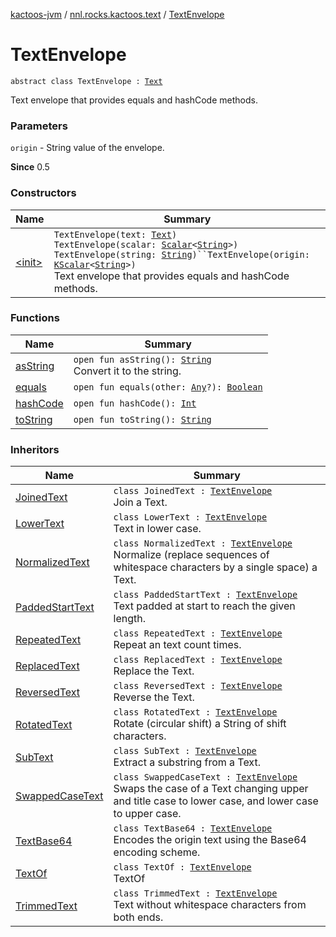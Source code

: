 [kactoos-jvm](../../index.md) / [nnl.rocks.kactoos.text](../index.md) / [TextEnvelope](./index.md)

# TextEnvelope

`abstract class TextEnvelope : `[`Text`](../../nnl.rocks.kactoos/-text/index.md)

Text envelope that provides equals and hashCode methods.

### Parameters

`origin` - String value of the envelope.

**Since**
0.5

### Constructors

| Name | Summary |
|---|---|
| [&lt;init&gt;](-init-.md) | `TextEnvelope(text: `[`Text`](../../nnl.rocks.kactoos/-text/index.md)`)`<br>`TextEnvelope(scalar: `[`Scalar`](../../nnl.rocks.kactoos/-scalar/index.md)`<`[`String`](https://kotlinlang.org/api/latest/jvm/stdlib/kotlin/-string/index.html)`>)`<br>`TextEnvelope(string: `[`String`](https://kotlinlang.org/api/latest/jvm/stdlib/kotlin/-string/index.html)`)``TextEnvelope(origin: `[`KScalar`](../../nnl.rocks.kactoos/-k-scalar.md)`<`[`String`](https://kotlinlang.org/api/latest/jvm/stdlib/kotlin/-string/index.html)`>)`<br>Text envelope that provides equals and hashCode methods. |

### Functions

| Name | Summary |
|---|---|
| [asString](as-string.md) | `open fun asString(): `[`String`](https://kotlinlang.org/api/latest/jvm/stdlib/kotlin/-string/index.html)<br>Convert it to the string. |
| [equals](equals.md) | `open fun equals(other: `[`Any`](https://kotlinlang.org/api/latest/jvm/stdlib/kotlin/-any/index.html)`?): `[`Boolean`](https://kotlinlang.org/api/latest/jvm/stdlib/kotlin/-boolean/index.html) |
| [hashCode](hash-code.md) | `open fun hashCode(): `[`Int`](https://kotlinlang.org/api/latest/jvm/stdlib/kotlin/-int/index.html) |
| [toString](to-string.md) | `open fun toString(): `[`String`](https://kotlinlang.org/api/latest/jvm/stdlib/kotlin/-string/index.html) |

### Inheritors

| Name | Summary |
|---|---|
| [JoinedText](../-joined-text/index.md) | `class JoinedText : `[`TextEnvelope`](./index.md)<br>Join a Text. |
| [LowerText](../-lower-text/index.md) | `class LowerText : `[`TextEnvelope`](./index.md)<br>Text in lower case. |
| [NormalizedText](../-normalized-text/index.md) | `class NormalizedText : `[`TextEnvelope`](./index.md)<br>Normalize (replace sequences of whitespace characters by a single space) a Text. |
| [PaddedStartText](../-padded-start-text/index.md) | `class PaddedStartText : `[`TextEnvelope`](./index.md)<br>Text padded at start to reach the given length. |
| [RepeatedText](../-repeated-text/index.md) | `class RepeatedText : `[`TextEnvelope`](./index.md)<br>Repeat an text count times. |
| [ReplacedText](../-replaced-text/index.md) | `class ReplacedText : `[`TextEnvelope`](./index.md)<br>Replace the Text. |
| [ReversedText](../-reversed-text/index.md) | `class ReversedText : `[`TextEnvelope`](./index.md)<br>Reverse the Text. |
| [RotatedText](../-rotated-text/index.md) | `class RotatedText : `[`TextEnvelope`](./index.md)<br>Rotate (circular shift) a String of shift characters. |
| [SubText](../-sub-text/index.md) | `class SubText : `[`TextEnvelope`](./index.md)<br>Extract a substring from a Text. |
| [SwappedCaseText](../-swapped-case-text/index.md) | `class SwappedCaseText : `[`TextEnvelope`](./index.md)<br>Swaps the case of a Text changing upper and title case to lower case, and lower case to upper case. |
| [TextBase64](../-text-base64/index.md) | `class TextBase64 : `[`TextEnvelope`](./index.md)<br>Encodes the origin text using the Base64 encoding scheme. |
| [TextOf](../-text-of/index.md) | `class TextOf : `[`TextEnvelope`](./index.md)<br>TextOf |
| [TrimmedText](../-trimmed-text/index.md) | `class TrimmedText : `[`TextEnvelope`](./index.md)<br>Text without whitespace characters from both ends. |
